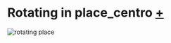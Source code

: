 # Rotating in place_centro [+](https://editor.p5js.org/lucrezia1234/full/tQDhgPM9R)

![rotating place](https://user-images.githubusercontent.com/79698027/114923509-35e74d00-9e2d-11eb-984e-be6f5047b74c.JPG)

